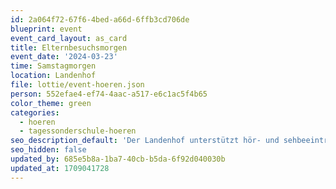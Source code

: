```yaml
---
id: 2a064f72-67f6-4bed-a66d-6ffb3cd706de
blueprint: event
event_card_layout: as_card
title: Elternbesuchsmorgen
event_date: '2024-03-23'
time: Samstagmorgen
location: Landenhof
file: lottie/event-hoeren.json
person: 552efae4-ef74-4aac-a517-e6c1ac5f4b65
color_theme: green
categories:
  - hoeren
  - tagessonderschule-hoeren
seo_description_default: 'Der Landenhof unterstützt hör- und sehbeeinträchtigte Kinder & Jugendliche in ihrem selbstbestimmten Leben durch Förderung ihrer Fähigkeiten & Entwicklung'
seo_hidden: false
updated_by: 685e5b8a-1ba7-40cb-b5da-6f92d040030b
updated_at: 1709041728
---
```

